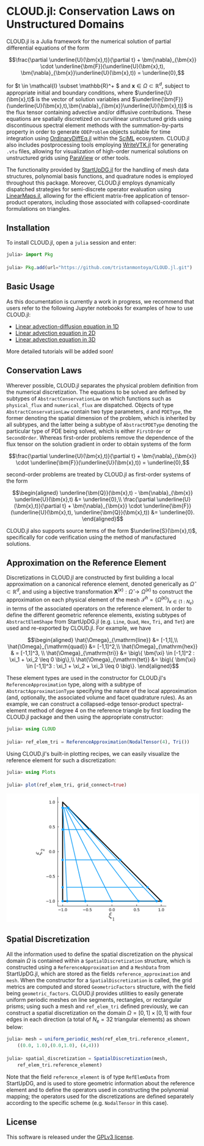 # CLOUD.jl: Conservation Laws on Unstructured Domains

CLOUD.jl is a Julia framework for the numerical solution of partial differential equations of the form
```math
\frac{\partial \underline{U}(\bm{x},t)}{\partial t} + \bm{\nabla}_{\bm{x}} \cdot \underline{\bm{F}}(\underline{U}(\bm{x},t), \bm{\nabla}_{\bm{x}}\underline{U}(\bm{x},t)) = \underline{0},
```
for $t \in \mathcal{I} \subset \mathbb{R}^+ $ and $\bm{x} \in \Omega \subset \mathbb{R}^d$, subject to appropriate initial and boundary conditions, where $\underline{U}(\bm{x},t)$ is the vector of solution variables and $\underline{\bm{F}}(\underline{U}(\bm{x},t),\bm{\nabla}_{\bm{x}}\underline{U}(\bm{x},t))$ is the flux tensor containing advective and/or diffusive contributions. 
These equations are spatially discretized on curvilinear unstructured grids using discontinuous spectral element methods with the summation-by-parts property in order to generate `ODEProblem` objects suitable for time integration using [OrdinaryDiffEq.jl](https://github.com/SciML/OrdinaryDiffEq.jl) within the [SciML](https://sciml.ai/) ecosystem. CLOUD.jl also includes postprocessing tools employing [WriteVTK.jl](https://github.com/jipolanco/WriteVTK.jl) for generating `.vtu` files, allowing for visualization of high-order numerical solutions on unstructured grids using [ParaView](https://www.paraview.org/) or other tools.

The functionality provided by [StartUpDG.jl](https://github.com/jlchan/StartUpDG.jl) for the handling of mesh data structures, polynomial basis functions, and quadrature nodes is employed throughout this package. Moreover, CLOUD.jl employs dynamically dispatched strategies for semi-discrete operator evaluation using [LinearMaps.jl](https://github.com/JuliaLinearAlgebra/LinearMaps.jl), allowing for the efficient matrix-free application of tensor-product operators, including those associated with collapsed-coordinate formulations on triangles.

## Installation

To install CLOUD.jl, open a `julia` session and enter:

```julia
julia> import Pkg

julia> Pkg.add(url="https://github.com/tristanmontoya/CLOUD.jl.git")
```

## Basic Usage

As this documentation is currently a work in progress, we recommend that users refer to the following Jupyter notebooks for examples of how to use CLOUD.jl:
* [Linear advection-diffusion equation in 1D](https://nbviewer.org/github/tristanmontoya/CLOUD.jl/blob/main/examples/advection_diffusion_1d.ipynb)
* [Linear advection equation in 2D](https://nbviewer.org/github/tristanmontoya/CLOUD.jl/blob/main/examples/advection_2d.ipynb)
* [Linear advection equation in 3D](https://nbviewer.org/github/tristanmontoya/CLOUD.jl/blob/main/examples/advection_3d.ipynb)

More detailed tutorials will be added soon!
## Conservation Laws

Wherever possible, CLOUD.jl separates the physical problem definition from the numerical discretization. The equations to be solved are defined by subtypes of `AbstractConservationLaw` on which functions such as `physical_flux` and `numerical_flux` are dispatched. Objects of type `AbstractConservationLaw` contain two type parameters, `d` and `PDEType`, the former denoting the spatial dimension of the problem, which is inherited by all subtypes, and the latter being a subtype of `AbstractPDEType` denoting the particular type of PDE being solved, which is either `FirstOrder` or `SecondOrder`. Whereas first-order problems remove the dependence of the flux tensor on the solution gradient in order to obtain systems of the form
```math
\frac{\partial \underline{U}(\bm{x},t)}{\partial t} + \bm{\nabla}_{\bm{x}} \cdot \underline{\bm{F}}(\underline{U}(\bm{x},t)) = \underline{0},
```
second-order problems are treated by CLOUD.jl as first-order systems of the form 
```math
\begin{aligned}
\underline{\bm{Q}}(\bm{x},t) - \bm{\nabla}_{\bm{x}} \underline{U}(\bm{x},t) &= \underline{0},\\
\frac{\partial \underline{U}(\bm{x},t)}{\partial t} + \bm{\nabla}_{\bm{x}} \cdot \underline{\bm{F}}(\underline{U}(\bm{x},t), \underline{\bm{Q}}(\bm{x},t)) &= \underline{0}.
\end{aligned}
```
CLOUD.jl also supports source terms of the form $\underline{S}(\bm{x},t)$, specifically for code verification using the method of manufactured solutions.

## Approximation on the Reference Element
Discretizations in CLOUD.jl are constructed by first building a local approximation on a canonical reference element, denoted generically as $\hat{\Omega} \subset \mathbb{R}^d$, and using a bijective transformation $\bm{X}^{(\kappa)} : \hat{\Omega} \rightarrow \Omega^{(\kappa)}$ to construct the approximation on each physical element of the mesh $\mathcal{T}^h = \{ \Omega^{(\kappa)}\}_{\kappa \in \{1:N_e\}}$ in terms of the associated operators on the reference element. In order to define the different geometric reference elements, existing subtypes of `AbstractElemShape` from StartUpDG.jl (e.g. `Line`, `Quad`, `Hex`, `Tri`, and `Tet`) are used and re-exported by CLOUD.jl. For example, we have 
```math
\begin{aligned}
\hat{\Omega}_{\mathrm{line}} &= [-1,1],\\
\hat{\Omega}_{\mathrm{quad}} &= [-1,1]^2,\\
\hat{\Omega}_{\mathrm{hex}} & = [-1,1]^3, \\
\hat{\Omega}_{\mathrm{tri}} &= \big\{ \bm{\xi} \in [-1,1]^2 : \xi_1 + \xi_2 \leq 0 \big\},\\
\hat{\Omega}_{\mathrm{tet}} &= \big\{ \bm{\xi} \in [-1,1]^3 : \xi_1 + \xi_2 + \xi_3 \leq 0 \big\}.
\end{aligned}
```
These element types are used in the constructor for CLOUD.jl's `ReferenceApproximation` type, along with a subtype of `AbstractApproximationType` specifying the nature of the local approximation (and, optionally, the associated volume and facet quadrature rules). As an example, we can construct a collapsed-edge tensor-product spectral-element method of degree 4 on the reference triangle by first loading the CLOUD.jl package and then using the appropriate constructor:

```julia
julia> using CLOUD

julia> ref_elem_tri = ReferenceApproximation(NodalTensor(4), Tri())
```
Using CLOUD.jl's built-in plotting recipes, we can easily visualize the reference element for such a discretization:
```julia
julia> using Plots

julia> plot(ref_elem_tri, grid_connect=true)
```
![NodalTensor](./assets/ref_tri.svg)

## Spatial Discretization
All the information used to define the spatial discretization on the physical domain $\Omega$ is contained within a `SpatialDiscretization` structure, which is constructed using a `ReferenceApproximation` and a `MeshData` from StartUpDG.jl, which are stored as the fields `reference_approximation` and `mesh`. When the constructor for a `SpatialDiscretization` is called, the grid metrics are computed and stored `GeometricFactors` structure, with the field being `geometric_factors`. CLOUD.jl provides utilities to easily generate uniform periodic meshes on line segments, rectangles, or rectangular prisms; using such a mesh and `ref_elem_tri` defined previously, we can construct a spatial discretization on the domain $\Omega = [0,1] \times [0,1]$ with four edges in each direction (a total of $N_e = 32$ triangular elements) as shown below:

```julia
julia> mesh = uniform_periodic_mesh(ref_elem_tri.reference_element, 
    ((0.0, 1.0),(0.0,1.0), (4,4)))

julia> spatial_discretization = SpatialDiscretization(mesh, 
    ref_elem_tri.reference_element)
```
Note that the field `reference_element` is of type `RefElemData` from StartUpDG, and is used to store geometric information about the reference element and to define the operators used in constructing the polynomial mapping; the operators used for the discretizations are defined separately according to the specific scheme (e.g. `NodalTensor` in this case).
## License

This software is released under the [GPLv3 license](https://www.gnu.org/licenses/gpl-3.0.en.html).